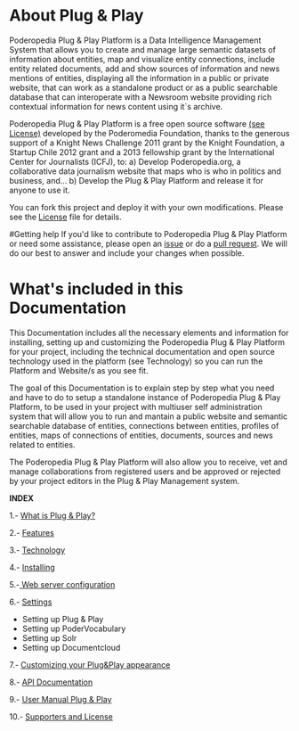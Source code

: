 About Plug & Play
=============

Poderopedia Plug & Play Platform is a Data Intelligence Management System that allows you 
to create and manage large semantic datasets of information about entities, map and visualize 
entity connections, include entity related documents, add and show sources of information 
and news mentions of entities, displaying all the information in a public or private website, 
that can work as a standalone product or as a public searchable database that can interoperate 
with a Newsroom website providing rich contextual information for news content using it`s archive.

Poderopedia Plug & Play Platform is a free open source software [(see License)](https://github.com/poderopedia/plug-and-play-1.0-RC/blob/master/Documentation/10.-%20Supporters%20and%20License.md) 
developed by the Poderomedia Foundation, thanks to the generous support of a Knight News Challenge 2011 grant by the Knight Foundation, a Startup Chile 2012 grant and a 2013 fellowship grant by the 
International Center for Journalists (ICFJ), to: 
a) Develop Poderopedia.org, a collaborative data journalism website that maps who is who 
in politics and business, and... 
b) Develop the Plug & Play Platform and release it for anyone to use it.

You can fork this project and deploy it with your own modifications. Please see the [License](https://github.com/poderopedia/plug-and-play-1.0-RC/blob/master/Documentation/10.-%20Supporters%20and%20License.md) file for details.

#Getting help
If you'd like to contribute to Poderopedia Plug & Play Platform or need some assistance, please open an [issue](https://github.com/poderopedia/plug-and-play-1.0-RC/issues) or do a [pull request](https://github.com/poderopedia/PoderVocabulary/pull/new/master). We will do our best to answer and include your changes when possible.


What's included in this Documentation
=============

This Documentation includes all the necessary elements and information for
installing, setting up and customizing the Poderopedia Plug & Play Platform for
your project, including the technical documentation and open source technology
used in the platform (see Technology) so you can run the Platform and Website/s
as you see fit.

The goal of this Documentation is to explain step by step what you need and have
to do to setup a standalone instance of Poderopedia Plug & Play Platform, to be
used in your project with multiuser self administration system that will allow
you to run and mantain a public website and semantic searchable database of
entities, connections between entities, profiles of entities, maps of connections
of entities, documents, sources and news related to entities.

The Poderopedia Plug & Play Platform will also allow you to receive, vet and
manage collaborations from registered users and be approved or rejected by your
project editors in the Plug & Play Management system. 


**INDEX**

1.- [What is Plug & Play?](Documentation/1.-What%20is%20Plug%20%26%20Play.md)

2.- [Features](Documentation/2.-Features.md "Features")

3.- [Technology](Documentation/3.-Technology.md "Technology")

4.- [Installing
](Documentation/4.-Installing.md "Installing")

5.-[ Web server configuration](Documentation/5.-%20Web%20Server%20Configuration.md "Web Server")

6.- [Settings](Documentation/6.-%20Settings.md "Settings")

* Setting up Plug & Play
* Setting up PoderVocabulary
* Setting up Solr
* Setting up Documentcloud 

7.- [Customizing your Plug&Play appearance](Documentation/7.-%20Customizing%20your%20Plug%26Play%20appearance.md "Customizing")

8.- [API Documentation](Documentation/8.-%20Api%20Documentation.md "Api Documentation")

9.- [User Manual Plug & Play](wiki/User-Manual)

10.- [Supporters and License](Documentation/10.-%20Supporters%20and%20License.md "License")

